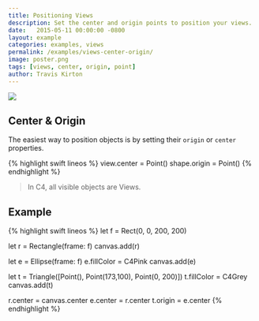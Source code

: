 ```yaml
---
title: Positioning Views
description: Set the center and origin points to position your views.
date:   2015-05-11 00:00:00 -0800
layout: example
categories: examples, views
permalink: /examples/views-center-origin/
image: poster.png
tags: [views, center, origin, point]
author: Travis Kirton
---
```

![](center-origin.png)

## Center & Origin
The easiest way to position objects is by setting their `origin` or `center` properties.

{% highlight swift lineos %}
view.center = Point()
shape.origin = Point()
{% endhighlight %}

> In C4, all visible objects are Views.

## Example
{% highlight swift lineos %}
let f = Rect(0, 0, 200, 200)

let r = Rectangle(frame: f)
canvas.add(r)

let e = Ellipse(frame: f)
e.fillColor = C4Pink
canvas.add(e)

let t = Triangle([Point(), Point(173,100), Point(0, 200)])
t.fillColor = C4Grey
canvas.add(t)

r.center = canvas.center
e.center = r.center
t.origin = e.center
{% endhighlight %}
